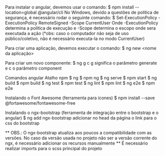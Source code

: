 Para instalar o angular, devemos usar o comando:
  $ npm install --location=global @angular/cli
No Windows, devido a questões de política de segurança, é necessário rodar o seguinte comando:
  $ Set-ExecutionPolicy -ExecutionPolicy RemoteSigned -Scope CurrentUser
Onde -ExecutionPolicy determina a política de execução e -Scope determina o escopo onde sera executada a ação (*obs: caso o computador não seja de uso público/coletivo, não é necessário executa-la no modo CurrentUser)

Para criar uma aplicação, devemos executar o comando: 
  $ ng new <nome da aplicação>

Para criar um novo componente:
  $ ng g c <componente>
g significa o parâmetro generate e c o parâmetro component

Comandos angular      Atalho npm
  $ ng                  $ npm ng
  $ ng serve            $ npm start
  $ ng build            $ npm build
  $ ng test             $ npm test
  $ ng lint             $ npm lint
  $ ng e2e              $ npm e2e

Instalando o Font Awesome (ferramenta para ícones)
  $ npm install --save @fortawesome/fontawesome-free

Instalando o ngx-bootstrap (ferramenta de integração entre o bootstrap e o angular)
  $ ng add ngx-bootstrap
  adicionar no head da página o link para o css do bootstrap

** OBS.: O ngx-bootstrap atualiza aos poucos a compatibilidade com as versões. No caso da versão usada no projeto não ser a versão corrente do ngx, é necessário adicionar os recursos manualmente **
É necessário realizar imports para o scss principal do projeto
